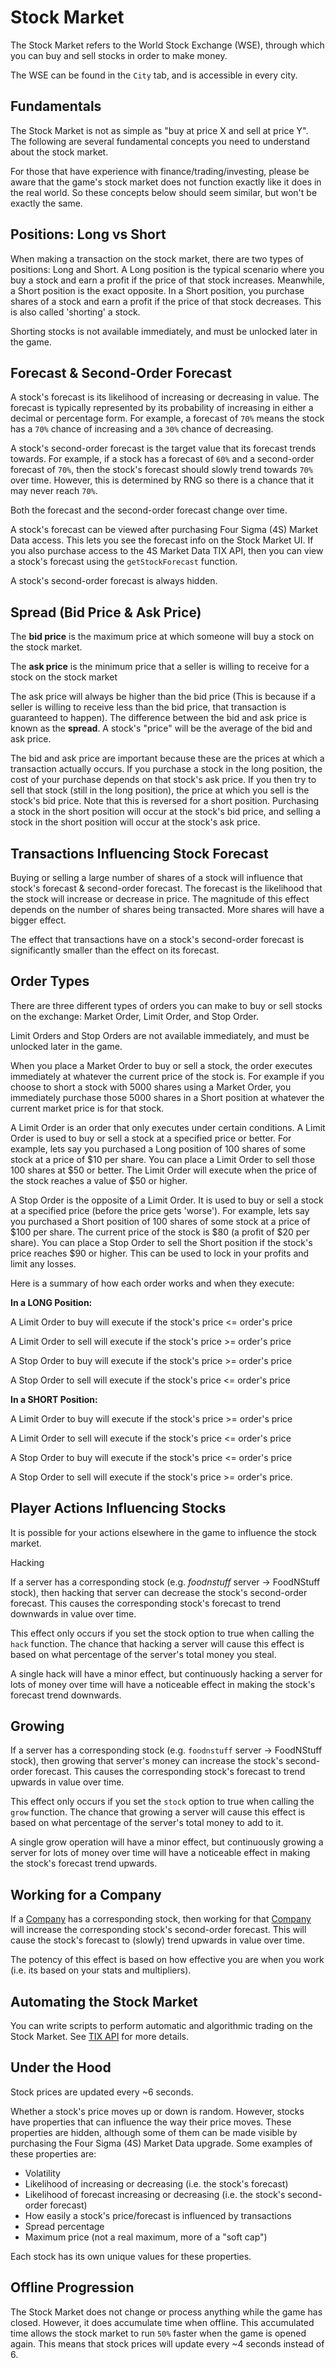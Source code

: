 # Stock Market

The Stock Market refers to the World Stock Exchange (WSE), through which you can buy and sell stocks in order to make money.

The WSE can be found in the `City` tab, and is accessible in every city.

## Fundamentals

The Stock Market is not as simple as "buy at price X and sell at price Y".
The following are several fundamental concepts you need to understand about the stock market.

For those that have experience with finance/trading/investing, please be aware that the game's stock market does not function exactly like it does in the real world.
So these concepts below should seem similar, but won't be exactly the same.

## Positions: Long vs Short

When making a transaction on the stock market, there are two types of positions: Long and Short.
A Long position is the typical scenario where you buy a stock and earn a profit if the price of that stock increases.
Meanwhile, a Short position is the exact opposite.
In a Short position, you purchase shares of a stock and earn a profit if the price of that stock decreases.
This is also called 'shorting' a stock.

Shorting stocks is not available immediately, and must be unlocked later in the game.

## Forecast & Second-Order Forecast

A stock's forecast is its likelihood of increasing or decreasing in value.
The forecast is typically represented by its probability of increasing in either a decimal or percentage form.
For example, a forecast of `70%` means the stock has a `70%` chance of increasing and a `30%` chance of decreasing.

A stock's second-order forecast is the target value that its forecast trends towards.
For example, if a stock has a forecast of `60%` and a second-order forecast of `70%`, then the stock's forecast should slowly trend towards `70%` over time.
However, this is determined by RNG so there is a chance that it may never reach `70%`.

Both the forecast and the second-order forecast change over time.

A stock's forecast can be viewed after purchasing Four Sigma (4S) Market Data access.
This lets you see the forecast info on the Stock Market UI.
If you also purchase access to the 4S Market Data TIX API, then you can view a stock's forecast using the `getStockForecast` function.

A stock's second-order forecast is always hidden.

## Spread (Bid Price & Ask Price)

The **bid price** is the maximum price at which someone will buy a stock on the stock market.

The **ask price** is the minimum price that a seller is willing to receive for a stock on the stock market

The ask price will always be higher than the bid price (This is because if a seller is willing to receive less than the bid price, that transaction is guaranteed to happen).
The difference between the bid and ask price is known as the **spread**.
A stock's "price" will be the average of the bid and ask price.

The bid and ask price are important because these are the prices at which a transaction actually occurs.
If you purchase a stock in the long position, the cost of your purchase depends on that stock's ask price.
If you then try to sell that stock (still in the long position), the price at which you sell is the stock's bid price.
Note that this is reversed for a short position.
Purchasing a stock in the short position will occur at the stock's bid price, and selling a stock in the short position will occur at the stock's ask price.

## Transactions Influencing Stock Forecast

Buying or selling a large number of shares of a stock will influence that stock's forecast & second-order forecast.
The forecast is the likelihood that the stock will increase or decrease in price.
The magnitude of this effect depends on the number of shares being transacted.
More shares will have a bigger effect.

The effect that transactions have on a stock's second-order forecast is significantly smaller than the effect on its forecast.

## Order Types

There are three different types of orders you can make to buy or sell stocks on the exchange:
Market Order, Limit Order, and Stop Order.

Limit Orders and Stop Orders are not available immediately, and must be unlocked later in the game.

When you place a Market Order to buy or sell a stock, the order executes immediately at whatever the current price of the stock is.
For example if you choose to short a stock with 5000 shares using a Market Order, you immediately purchase those 5000 shares in a Short position at whatever the current market price is for that stock.

A Limit Order is an order that only executes under certain conditions.
A Limit Order is used to buy or sell a stock at a specified price or better.
For example, lets say you purchased a Long position of 100 shares of some stock at a price of $10 per share.
You can place a Limit Order to sell those 100 shares at $50 or better.
The Limit Order will execute when the price of the stock reaches a value of $50 or higher.

A Stop Order is the opposite of a Limit Order.
It is used to buy or sell a stock at a specified price (before the price gets 'worse').
For example, lets say you purchased a Short position of 100 shares of some stock at a price of $100 per share.
The current price of the stock is $80 (a profit of $20 per share).
You can place a Stop Order to sell the Short position if the stock's price reaches $90 or higher.
This can be used to lock in your profits and limit any losses.

Here is a summary of how each order works and when they execute:

**In a LONG Position:**

A Limit Order to buy will execute if the stock's price <= order's price

A Limit Order to sell will execute if the stock's price >= order's price

A Stop Order to buy will execute if the stock's price >= order's price

A Stop Order to sell will execute if the stock's price <= order's price

**In a SHORT Position:**

A Limit Order to buy will execute if the stock's price >= order's price

A Limit Order to sell will execute if the stock's price <= order's price

A Stop Order to buy will execute if the stock's price <= order's price

A Stop Order to sell will execute if the stock's price >= order's price.

## Player Actions Influencing Stocks

It is possible for your actions elsewhere in the game to influence the stock market.

Hacking

If a server has a corresponding stock (e.g. _foodnstuff_ server -> FoodNStuff stock), then hacking that server can decrease the stock's second-order forecast.
This causes the corresponding stock's forecast to trend downwards in value over time.

This effect only occurs if you set the stock option to true when calling the `hack` function.
The chance that hacking a server will cause this effect is based on what percentage of the server's total money you steal.

A single hack will have a minor effect, but continuously hacking a server for lots of money over time will have a noticeable effect in making the stock's forecast trend downwards.

## Growing

If a server has a corresponding stock (e.g. `foodnstuff` server -> FoodNStuff stock), then growing that server's money can increase the stock's second-order forecast.
This causes the corresponding stock's forecast to trend upwards in value over time.

This effect only occurs if you set the `stock` option to true when calling the `grow` function.
The chance that growing a server will cause this effect is based on what percentage of the server's total money to add to it.

A single grow operation will have a minor effect, but continuously growing a server for lots of money over time will have a noticeable effect in making the stock's forecast trend upwards.

## Working for a Company

If a [Company](companies.md) has a corresponding stock, then working for that [Company](companies.md) will increase the corresponding stock's second-order forecast.
This will cause the stock's forecast to (slowly) trend upwards in value over time.

The potency of this effect is based on how effective you are when you work (i.e. its based on your stats and multipliers).

## Automating the Stock Market

You can write scripts to perform automatic and algorithmic trading on the Stock Market.
See [TIX API](https://github.com/bitburner-official/bitburner-src/blob/dev/markdown/bitburner.tix.md) for more details.

## Under the Hood

Stock prices are updated every ~6 seconds.

Whether a stock's price moves up or down is random.
However, stocks have properties that can influence the way their price moves.
These properties are hidden, although some of them can be made visible by purchasing the Four Sigma (4S) Market Data upgrade.
Some examples of these properties are:

- Volatility
- Likelihood of increasing or decreasing (i.e. the stock's forecast)
- Likelihood of forecast increasing or decreasing (i.e. the stock's second-order forecast)
- How easily a stock's price/forecast is influenced by transactions
- Spread percentage
- Maximum price (not a real maximum, more of a "soft cap")

Each stock has its own unique values for these properties.

## Offline Progression

The Stock Market does not change or process anything while the game has closed.
However, it does accumulate time when offline.
This accumulated time allows the stock market to run `50%` faster when the game is opened again.
This means that stock prices will update every ~4 seconds instead of 6.
